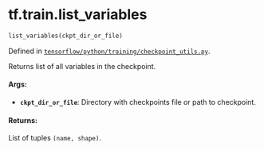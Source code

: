 <div itemscope itemtype="http://developers.google.com/ReferenceObject">
<meta itemprop="name" content="tf.train.list_variables" />
</div>

# tf.train.list_variables

``` python
list_variables(ckpt_dir_or_file)
```



Defined in [`tensorflow/python/training/checkpoint_utils.py`](https://www.tensorflow.org/code/tensorflow/python/training/checkpoint_utils.py).

Returns list of all variables in the checkpoint.

#### Args:

* <b>`ckpt_dir_or_file`</b>: Directory with checkpoints file or path to checkpoint.


#### Returns:

List of tuples `(name, shape)`.